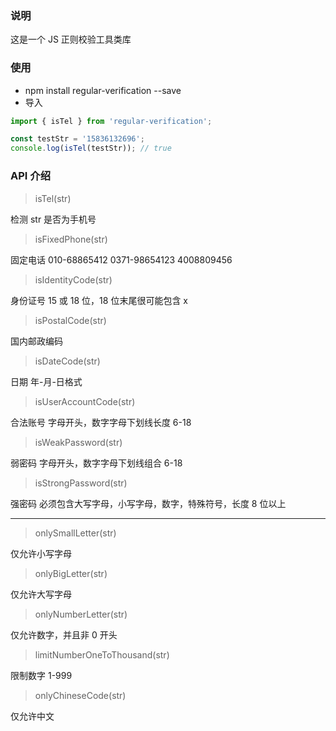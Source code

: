 ### 说明

这是一个 JS 正则校验工具类库

### 使用

- npm install regular-verification --save
- 导入

```js
import { isTel } from 'regular-verification';

const testStr = '15836132696';
console.log(isTel(testStr)); // true
```

### API 介绍

> isTel(str)

检测 str 是否为手机号

> isFixedPhone(str)

固定电话 010-68865412 0371-98654123 4008809456

> isIdentityCode(str)

身份证号 15 或 18 位，18 位末尾很可能包含 x

> isPostalCode(str)

国内邮政编码

> isDateCode(str)

日期 年-月-日格式

> isUserAccountCode(str)

合法账号 字母开头，数字字母下划线长度 6-18

> isWeakPassword(str)

弱密码 字母开头，数字字母下划线组合 6-18

> isStrongPassword(str)

强密码 必须包含大写字母，小写字母，数字，特殊符号，长度 8 位以上

---

> onlySmallLetter(str)

仅允许小写字母

> onlyBigLetter(str)

仅允许大写字母

> onlyNumberLetter(str)

仅允许数字，并且非 0 开头

> limitNumberOneToThousand(str)

限制数字 1-999

> onlyChineseCode(str)

仅允许中文
